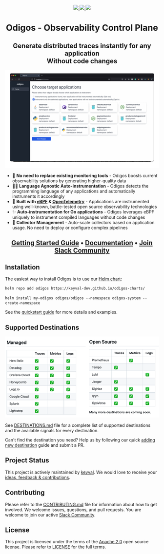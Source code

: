 <p align="center">
    <a href="https://github.com/keyval-dev/odigos/actions/workflows/main.yml" target="_blank">
    <img src="https://github.com/keyval-dev/odigos/actions/workflows/main.yml/badge.svg" />
    </a>
    <a href="https://goreportcard.com/report/github.com/keyval-dev/odigos/cli" target="_blank">
    <img src="https://goreportcard.com/badge/github.com/keyval-dev/odigos/cli">
    </a>
    <a href="https://godoc.org/github.com/keyval-dev/odigos/cli" target="_blank">
    <img src="https://godoc.org/istio.io/istio?status.svg">
    </a>
</p>
<p align="center">
  <h1 align="center" style="border-bottom: none" font-weight="100">
     Odigos - Observability Control Plane
  </h1>
  <h2 align="center" font-weight="100">
     Generate distributed traces instantly for any application<br/>
     Without code changes
  </h2>
</p>

<p align="center">
<a href="https://www.youtube.com/watch?v=9d36AmVtuGU">
  <img
    src="assets/odigos.gif"
    width="700"
    alt="Odigos - Observability Control Plane"
    border="0"
/>
</a>
</p>

- 🚀 **No need to replace existing monitoring tools** - Odigos boosts current observability solutions by generating higher-quality data
- 🧑‍💻 **Language Agnostic Auto-instrumentation** - Odigos detects the programming language of any applications and automatically instruments it accordingly
- 📖 **Built with [eBPF](https://ebpf.io) & [OpenTelemetry](https://opentelemetry.io)** - Applications are instrumented using well-known, battle-tested open source observability technologies
- ✨ **Auto-instrumentation for Go applications** - Odigos leverages eBPF uniquely to instrument compiled languages without code changes
- 🔭 **Collector Management** - Auto-scale collectors based on application usage. No need to deploy or configure complex pipelines

<h2 align="center">
    <a href="https://docs.odigos.io/intro">Getting Started Guide</a> • <a href="https://docs.odigos.io">Documentation</a> • <a href="https://join.slack.com/t/odigos/shared_invite/zt-1d7egaz29-Rwv2T8kyzc3mWP8qKobz~A">Join Slack Community</a>
</h2>

## Installation

The easiest way to install Odigos is to use our [Helm chart](https://github.com/keyval-dev/odigos-charts):

```console
helm repo add odigos https://keyval-dev.github.io/odigos-charts/

helm install my-odigos odigos/odigos --namespace odigos-system --create-namespace
```

See the [quickstart guide](https://docs.odigos.io/intro) for more details and examples.

## Supported Destinations

![Supported Destinations](assets/dests.png)

See [DESTINATIONS.md](DESTINATIONS.md) file for a complete list of supported destinations and the available signals for every destination.

Can't find the destination you need? Help us by following our quick [adding new destination](https://docs.odigos.io/adding-new-dest) guide and submit a PR.

## Project Status

This project is actively maintained by [keyval](https://keyval.dev). We would love to receive your [ideas, feedback & contributions](https://join.slack.com/t/odigos/shared_invite/zt-1d7egaz29-Rwv2T8kyzc3mWP8qKobz~A).

## Contributing

Please refer to the [CONTRIBUTING.md](CONTRIBUTING.md) file for information about how to get involved. We welcome issues, questions, and pull requests. You are welcome to join our active [Slack Community](https://join.slack.com/t/odigos/shared_invite/zt-1d7egaz29-Rwv2T8kyzc3mWP8qKobz~A).

## License

This project is licensed under the terms of the [Apache 2.0](LICENSE-Apache-2.0) open source license. Please refer to [LICENSE](LICENSE) for the full terms.
